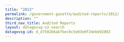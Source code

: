 ```yaml
---
title: "2012"
permalink: /government-gazette/audited-reports/2012/
description: ""
third_nav_title: Audited Reports
layout: datagovsg-v2-search
datagovsg-id: d_d7502b6abfbec8c5e03e0f24ebb92083
---
```

